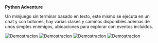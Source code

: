 <b> Python Adventure </b>

Un minijuego sin terminar basado en texto, este mismo se ejecuta en un chat y con botones, hay varias clases y caminos disponibles ademas de unos simples enemigos, ubicaciones 
para explorar con eventos incluidos.

<img alt="Demostracion" src="https://pbs.twimg.com/media/EujXpIKXAAEe9_5?format=png&name=900x900"/>

<img alt="Demostracion" src="https://pbs.twimg.com/media/EujXrwsXUAIjE6d?format=png&name=small"/>

<img alt="Demostracion" src="https://pbs.twimg.com/media/EujXKg3XEAk5KGQ?format=png&name=900x900"/>

<img alt="Demostracion" src="https://pbs.twimg.com/media/EujXf48XEAQWvs_?format=png&name=small"/>
